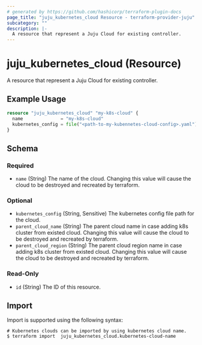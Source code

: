 ```yaml
---
# generated by https://github.com/hashicorp/terraform-plugin-docs
page_title: "juju_kubernetes_cloud Resource - terraform-provider-juju"
subcategory: ""
description: |-
  A resource that represent a Juju Cloud for existing controller.
---
```


# juju_kubernetes_cloud (Resource)

A resource that represent a Juju Cloud for existing controller.

## Example Usage

```terraform
resource "juju_kubernetes_cloud" "my-k8s-cloud" {
  name              = "my-k8s-cloud"
  kubernetes_config = file("<path-to-my-kubennetes-cloud-config>.yaml")
}
```

<!-- schema generated by tfplugindocs -->
## Schema

### Required

- `name` (String) The name of the cloud. Changing this value will cause the cloud to be destroyed and recreated by terraform.

### Optional

- `kubernetes_config` (String, Sensitive) The kubernetes config file path for the cloud.
- `parent_cloud_name` (String) The parent cloud name in case adding k8s cluster from existed cloud. Changing this value will cause the cloud to be destroyed and recreated by terraform.
- `parent_cloud_region` (String) The parent cloud region name in case adding k8s cluster from existed cloud. Changing this value will cause the cloud to be destroyed and recreated by terraform.

### Read-Only

- `id` (String) The ID of this resource.

## Import

Import is supported using the following syntax:

```shell
# Kubernetes clouds can be imported by using kubernetes cloud name.
$ terraform import  juju_kubernetes_cloud.kubernetes-cloud-name
```
